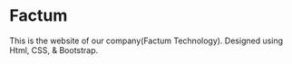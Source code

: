 # Factum
This is the website of our company(Factum Technology). Designed using Html, CSS, &amp; Bootstrap.
